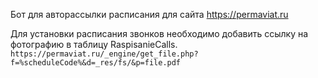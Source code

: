Бот для авторассылки расписания для сайта https://permaviat.ru

Для установки расписания звонков необходимо добавить ссылку на фотографию в таблицу RaspisanieCalls. 
```https://permaviat.ru/_engine/get_file.php?f=%scheduleСode%&d=_res/fs/&p=file.pdf```
